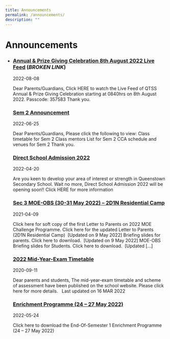 ```yaml
---
title: Announcements
permalink: /announcements/
description: ""
---
```

Announcements
=============


*   ### [Annual & Prize Giving Celebration 8th August 2022​ Live Feed](https://www.queenstownsec.moe.edu.sg/lp_announcement/annual-prize-giving-celebration-8th-august-2022%e2%80%8b-live-feed/) (*BROKEN LINK*)
    
    2022-08-08
    
    Dear Parents/Guardians, Click HERE to watch the Live Feed of QTSS Annual & Prize Giving Celebration​ starting at 0840hrs on 8th August 2022. Passcode: 357583 Thank you.
    
    
    ### [Sem 2 Announcement](https://staging.d33coz43hxnqna.amplifyapp.com/lp-announcement/sem-2-announcement/)
    
    2022-06-25
    
    Dear Parents/Guardians, Please click the following to view: Class timetable for Sem 2 Class mentors List for Sem 2 CCA schedule and venues for Sem 2 Thank you.  
    
    
    ### [Direct School Admission 2022](https://staging.d33coz43hxnqna.amplifyapp.com/lp-announcement/direct-school-admission-2022/)  
    
    2022-04-20
    
    Are you keen to develop your area of interest or strength in Queenstown Secondary School. Wait no more, Direct School Admission 2022 will be opening soon!! Click HERE for more information
    

    
    ### [Sec 3 MOE-OBS (30-31 May 2022) – 2D1N Residential Camp](https://staging.d33coz43hxnqna.amplifyapp.com/lp-announcement/moe-obs-challenge/)
    
    2021-04-09
    
    Click here for soft copy of the first Letter to Parents on 2022 MOE Challenge Programme. Click here for the updated Letter to Parents (2D1N Residential Camp)  \[Updated on 9 May 2022\] Briefing slides for parents. Click here to download.  \[Updated on 9 May 2022\] MOE-OBS Briefing slides for Students. Click here to download.  \[Updated \[…\]
    

    
    ### [2022 Mid-Year-Exam Timetable](https://staging.d33coz43hxnqna.amplifyapp.com/lp-announcement/exam-timetable-and-schemes-of-assessment/)
    
    2020-09-11
    
    Dear parents and students, The mid-year-exam timetable and scheme of assessment have been published on the school website. Please click here for more details.   Last updated on 16 MAR 2022
    

    ### [Enrichment Programme (24 – 27 May 2022)](https://staging.d33coz43hxnqna.amplifyapp.com/lp-announcement/enrichment-programme-24-27-may-2022/)
    
    2022-05-24
    
    Click here to download the End-Of-Semester 1 Enrichment Programme (24 – 27 May 2022)
